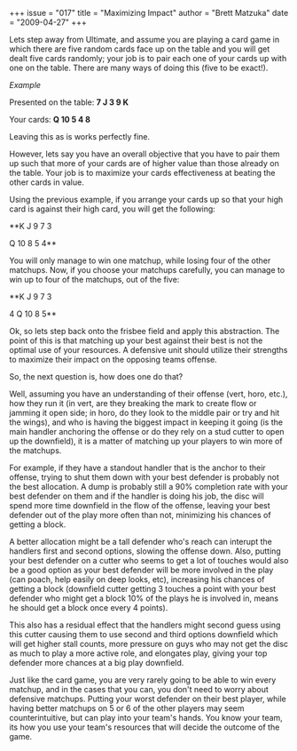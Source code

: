 +++
issue = "017"
title = "Maximizing Impact"
author = "Brett Matzuka"
date = "2009-04-27"
+++

Lets step away from Ultimate, and assume you are playing a card game in which
there are five random cards face up on the table and you will get dealt five
cards randomly; your job is to pair each one of your cards up with one on the
table. There are many ways of doing this (five to be exact!).  
  
_Example_  
  
Presented on the table: **7 J 3 9 K**  
  
Your cards: **Q 10 5 4 8**  
  
Leaving this as is works perfectly fine.  
  
However, lets say you have an overall objective that you have to pair them up
such that more of your cards are of higher value than those already on the
table. Your job is to maximize your cards effectiveness at beating the other
cards in value.  
  
Using the previous example, if you arrange your cards up so that your high
card is against their high card, you will get the following:  
  
**K J 9 7 3  
  
Q 10 8 5 4**  
  
You will only manage to win one matchup, while losing four of the other
matchups. Now, if you choose your matchups carefully, you can manage to win up
to four of the matchups, out of the five:  
  
**K J 9 7 3  
  
4 Q 10 8 5**  
  
Ok, so lets step back onto the frisbee field and apply this abstraction. The
point of this is that matching up your best against their best is not the
optimal use of your resources. A defensive unit should utilize their strengths
to maximize their impact on the opposing teams offense.  
  
So, the next question is, how does one do that?  
  
Well, assuming you have an understanding of their offense (vert, horo, etc.),
how they run it (in vert, are they breaking the mark to create flow or jamming
it open side; in horo, do they look to the middle pair or try and hit the
wings), and who is having the biggest impact in keeping it going (is the main
handler anchoring the offense or do they rely on a stud cutter to open up the
downfield), it is a matter of matching up your players to win more of the
matchups.  
  
For example, if they have a standout handler that is the anchor to their
offense, trying to shut them down with your best defender is probably not the
best allocation. A dump is probably still a 90% completion rate with your best
defender on them and if the handler is doing his job, the disc will spend more
time downfield in the flow of the offense, leaving your best defender out of
the play more often than not, minimizing his chances of getting a block.  
  
A better allocation might be a tall defender who's reach can interupt the
handlers first and second options, slowing the offense down. Also, putting
your best defender on a cutter who seems to get a lot of touches would also be
a good option as your best defender will be more involved in the play (can
poach, help easily on deep looks, etc), increasing his chances of getting a
block (downfield cutter getting 3 touches a point with your best defender who
might get a block 10% of the plays he is involved in, means he should get a
block once every 4 points).  
  
This also has a residual effect that the handlers might second guess using
this cutter causing them to use second and third options downfield which will
get higher stall counts, more pressure on guys who may not get the disc as
much to play a more active role, and elongates play, giving your top defender
more chances at a big play downfield.  
  
Just like the card game, you are very rarely going to be able to win every
matchup, and in the cases that you can, you don't need to worry about
defensive matchups. Putting your worst defender on their best player, while
having better matchups on 5 or 6 of the other players may seem
counterintuitive, but can play into your team's hands. You know your team, its
how you use your team's resources that will decide the outcome of the game.
